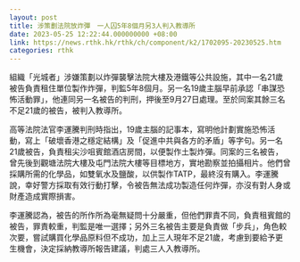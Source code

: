```yaml
---
layout: post
title: 涉策劃法院放炸彈　一人囚5年8個月另3人判入教導所
date: 2023-05-25 12:22:44.000000000 +08:00
link: https://news.rthk.hk/rthk/ch/component/k2/1702095-20230525.htm
categories: rthk
---
```


組織「光城者」涉嫌策劃以炸彈襲擊法院大樓及港鐵等公共設施，其中一名21歲被告負責租住單位製作炸彈，判監5年8個月。另一名19歲主腦早前承認「串謀恐怖活動罪」，他連同另一名被告的判刑，押後至9月27日處理。至於同案其餘三名不足21歲的被告，被判入教導所。

高等法院法官李運騰判刑時指出，19歲主腦的記事本，寫明他計劃實施恐怖活動，寫上「破壞香港之穩定結構」及「促進中共與各方的矛盾」等字句。另一名21歲被告，負責租尖沙咀賓館酒店房間，以便製作土製炸彈。同案的三名被告，曾先後到觀塘法院大樓及屯門法院大樓等目標地方，實地勘察並拍攝相片。他們曾採購所需的化學品，如雙氧水及鹽酸，以供製作TATP，最終沒有購入。李運騰說，幸好警方採取有效行動打擊，令被告無法成功製造任何炸彈，亦沒有對人身或財產造成實際損害。

李運騰認為，被告的所作所為毫無疑問十分嚴重，但他們罪責不同，負責租賓館的被告，罪責較重，判監是唯一選擇；另外三名被告主要是負責做「步兵」，角色較次要，嘗試購買化學品原料但不成功，加上三人現年不足21歲，考慮到要給予更生機會，決定採納教導所報告建議，判處三人入教導所。
